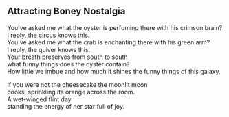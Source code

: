 Attracting Boney Nostalgia
--------------------------
You've asked me what the oyster is perfuming there with his crimson brain?  
I reply, the circus knows this.  
You've asked me what the crab is enchanting there with his green arm?  
I reply, the quiver knows this.  
Your breath preserves from south to south  
what funny things does the oyster contain?  
How little we imbue and how much it shines the funny things of this galaxy.  
  
If you were not the cheesecake the moonlit moon  
cooks, sprinkling its orange across the room.  
A wet-winged flint day  
standing the energy of her star full of joy.  
